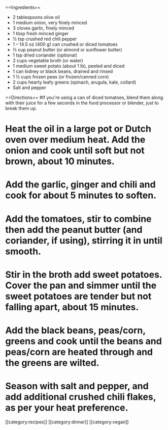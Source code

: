 ==Ingredients==
*   2 tablespoons olive oil
*   1 medium onion, very finely minced
*   3 cloves garlic, finely minced
*   1 tbsp fresh minced ginger
*   ½ tsp crushed red chili pepper
*   1 – 14.5 oz (400 g) can crushed or diced tomatoes
*   ½ cup peanut butter (or almond or sunflower butter)
*   1 tsp dried coriander (optional)
*   2 cups vegetable broth (or water)
*   1 medium sweet potato (about 1 lb), peeled and diced
*   1 can kidney or black beans, drained and rinsed
*   1 ½ cups frozen peas (or frozen/canned corn)
*   2 cups hearty leafy greens (spinach, arugula, kale, collard)
*   Salt and pepper

==Directions==
#If you're using a can of diced tomatoes, blend them along with their juice for a few seconds in the food processor or blender, just to break them up.
# Heat the oil in a large pot or Dutch oven over medium heat. Add the onion and cook until soft but not brown, about 10 minutes.
# Add the garlic, ginger and chili and cook for about 5 minutes to soften.
# Add the tomatoes, stir to combine then add the peanut butter (and coriander, if using), stirring it in until smooth.
# Stir in the broth add sweet potatoes. Cover the pan and simmer until the sweet potatoes are tender but not falling apart, about 15 minutes.
# Add the black beans, peas/corn, greens and cook until the beans and peas/corn are heated through and the greens are wilted.
# Season with salt and pepper, and add additional crushed chili flakes, as per your heat preference.

[[category:recipes]] [[category:dinner]] [[category:vegan]]